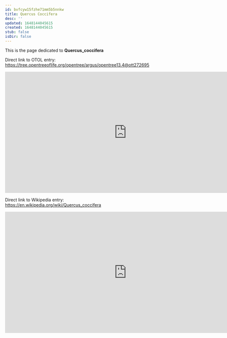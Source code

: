```yaml
---
id: bvfcyw15fzhe71mm5b5nnkw
title: Quercus Coccifera
desc: ''
updated: 1648144045615
created: 1648144045615
stub: false
isDir: false
---
```

This is the page dedicated to **Quercus_coccifera**


Direct link to OTOL entry: https://tree.opentreeoflife.org/opentree/argus/opentree13.4@ott272695



<html>
    <body>
    <iframe src="https://tree.opentreeoflife.org/opentree/argus/opentree13.4@ott272695"
    width="800" height="400" frameborder="0" allowfullscreen> </iframe>
    </body>
</html>
    


Direct link to Wikipedia entry: https://en.wikipedia.org/wiki/Quercus_coccifera



<html>
    <body>
    <iframe src="https://en.wikipedia.org/wiki/Quercus_coccifera"
    width="800" height="400" frameborder="0" allowfullscreen> </iframe>
    </body>
</html>
    
